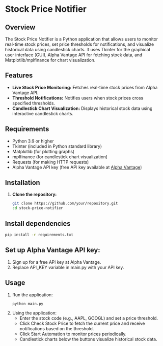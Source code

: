 # Stock Price Notifier

## Overview

The Stock Price Notifier is a Python application that allows users to monitor real-time stock prices, set price thresholds for notifications, and visualize historical data using candlestick charts. It uses Tkinter for the graphical user interface (GUI), Alpha Vantage API for fetching stock data, and Matplotlib/mplfinance for chart visualization.

## Features

- **Live Stock Price Monitoring:** Fetches real-time stock prices from Alpha Vantage API.
- **Threshold Notifications:** Notifies users when stock prices cross specified thresholds.
- **Candlestick Chart Visualization:** Displays historical stock data using interactive candlestick charts.

## Requirements

- Python 3.6 or higher
- Tkinter (included in Python standard library)
- Matplotlib (for plotting graphs)
- mplfinance (for candlestick chart visualization)
- Requests (for making HTTP requests)
- Alpha Vantage API key (free API key available at [Alpha Vantage](https://www.alphavantage.co/support/#api-key))

## Installation

1. **Clone the repository:**

   ```bash
   git clone https://github.com/your/repository.git
   cd stock-price-notifier
   ```
   
## Install dependencies
```bash
pip install -r requirements.txt
```

## Set up Alpha Vantage API key:
1. Sign up for a free API key at Alpha Vantage.
2. Replace API_KEY variable in main.py with your API key.

## Usage
1. Run the application:
   ```bash
   python main.py
   ```
2. Using the application:
   - Enter the stock code (e.g., AAPL, GOOGL) and set a price threshold.
   - Click Check Stock Price to fetch the current price and receive notifications based on the threshold.
   - Click Start Automation to monitor prices periodically.
   - Candlestick charts below the buttons visualize historical stock data.
